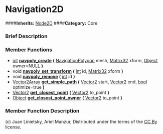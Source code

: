 #  Navigation2D  
####**Inherits:** [Node2D](class_node2d)
####**Category:** Core

###  Brief Description  


###  Member Functions 
  * [int](class_int)  **[navpoly&#95;create](#navpoly_create)**  **(** [NavigationPolygon](class_navigationpolygon) mesh, [Matrix32](class_matrix32) xform, [Object](class_object) owner=NULL  **)**
  * void  **[navpoly&#95;set&#95;transform](#navpoly_set_transform)**  **(** [int](class_int) id, [Matrix32](class_matrix32) xform  **)**
  * void  **[navpoly&#95;remove](#navpoly_remove)**  **(** [int](class_int) id  **)**
  * [Vector2Array](class_vector2array)  **[get&#95;simple&#95;path](#get_simple_path)**  **(** [Vector2](class_vector2) start, [Vector2](class_vector2) end, [bool](class_bool) optimize=true  **)**
  * [Vector2](class_vector2)  **[get&#95;closest&#95;point](#get_closest_point)**  **(** [Vector2](class_vector2) to_point  **)**
  * [Object](class_object)  **[get&#95;closest&#95;point&#95;owner](#get_closest_point_owner)**  **(** [Vector2](class_vector2) to_point  **)**

###  Member Function Description  


(c) Juan Linietsky, Ariel Manzur, Distributed under the terms of the [CC By](https://creativecommons.org/licenses/by/3.0/legalcode) license.
